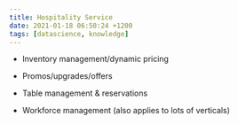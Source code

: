 ```yaml
---
title: Hospitality Service
date: 2021-01-18 06:50:24 +1200
tags: [datascience, knowledge]
---
```



* Inventory management/dynamic pricing

* Promos/upgrades/offers

* Table management & reservations

* Workforce management (also applies to lots of verticals)

